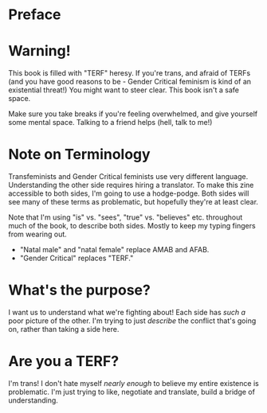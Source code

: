 # Preface

# Warning!

This book is filled with "TERF" heresy. If you're trans, and afraid of TERFs (and you have good reasons to be - Gender Critical feminism is kind of an existential threat!) You might want to steer clear. This book isn't a safe space.

Make sure you take breaks if you're feeling overwhelmed, and give yourself some mental space. Talking to a friend helps (hell, talk to me!)

# Note on Terminology

Transfeminists and Gender Critical feminists use very different language. Understanding the other side requires hiring a translator. To make this zine accessible to both sides, I'm going to use a hodge-podge. Both sides will see many of these terms as problematic, but hopefully they're at least clear.

Note that I'm using "is" vs. "sees", "true" vs. "believes" etc. throughout much of the book, to describe both sides. Mostly to keep my typing fingers from wearing out.

* "Natal male" and "natal female" replace AMAB and AFAB.
* "Gender Critical" replaces "TERF."

# What's the purpose?

I want us to understand what we're fighting about! Each side has *such a* poor picture of the other. I'm trying to just *describe* the conflict that's going on, rather than taking a side here.

# Are you a TERF?

I'm trans! I don't hate myself *nearly enough* to believe my entire existence is problematic. I'm just trying to like, negotiate and translate, build a bridge of understanding.
